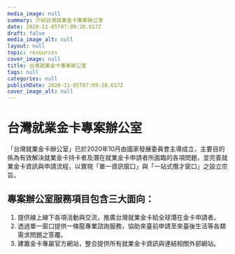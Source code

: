 ```yaml
---
media_image: null
summary: 介紹台灣就業金卡專案辦公室
date: 2020-11-05T07:09:20.617Z
draft: false
media_image_alt: null
layout: null
topic: resources
cover_image: null
title: 台灣就業金卡專案辦公室
tags: null
categories: null
publishDate: 2020-11-05T07:09:20.617Z
cover_image_alt: null
---
```

# 台灣就業金卡專案辦公室

「台灣就業金卡辦公室」已於2020年10月由國家發展委員會主導成立，主要目的係為有效解決就業金卡持卡者及潛在就業金卡申請者所面臨的各項問題，並完善就業金卡資訊與申請流程，以實現「單一資訊窗口」與「一站式攬才窗口」之設立宗旨。

## 專案辦公室服務項目包含三大面向：

1. 提供線上線下各項活動與交流，推廣台灣就業金卡給全球潛在金卡申請者。
2. 透過單一窗口提供一條龍專業諮詢服務，協助來臺前申請至來臺後生活等各類需求問題之答覆。
3. 建置金卡專屬官方網站，整合提供所有就業金卡資訊與連結相關外部網站。